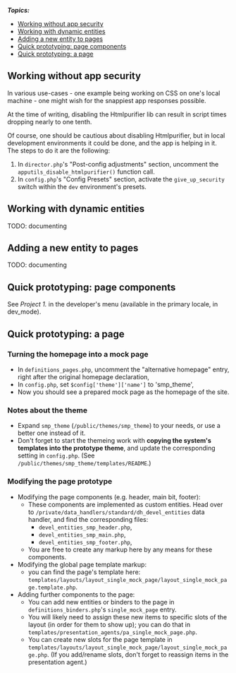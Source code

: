 
<!--HIGH-->

**_Topics:_**

- [Working without app security](#anchor--working-without-app-security)
- [Working with dynamic entities](#anchor--dynamic-entities)
- [Adding a new entity to pages](#anchor--new-entity-to-pages)
- [Quick prototyping: page components](#anchor--prototyping-components)
- [Quick prototyping: a page](#anchor--prototyping-page)

<!--/HIGH-->

## <span class="anchor" id="anchor--working-without-app-security"></span>Working without app security

In various use-cases - one example being working on CSS on one's local machine - one might wish for the snappiest app responses possible.

At the time of writing, disabling the Htmlpurifier lib can result in script times dropping nearly to one tenth.

Of course, one should be cautious about disabling Htmlpurifier, but in local development environments it could be done, and the app is helping in it. The steps to do it are the following:

1. In `director.php`'s "Post-config adjustments" section, uncomment the `apputils_disable_htmlpurifier()` function call.
2. In `config.php`'s "Config Presets" section, activate the `give_up_security` switch within the `dev` environment's presets.


## <span class="anchor" id="anchor--dynamic-entities"></span>Working with dynamic entities

TODO: documenting


## <span class="anchor" id="anchor--new-entity-to-pages"></span>Adding a new entity to pages

TODO: documenting


## <span class="anchor" id="anchor--prototyping-components"></span>Quick prototyping: page components

See _Project 1._ in the developer's menu (available in the primary locale, in dev_mode).


## <span class="anchor" id="anchor--prototyping-page"></span>Quick prototyping: a page

### Turning the homepage into a mock page

- In `definitions_pages.php`, uncomment the "alternative homepage" entry, right after the original homepage declaration,
- In `config.php`, set `$config['theme']['name']` to 'smp_theme',
- Now you should see a prepared mock page as the homepage of the site.

### Notes about the theme

- Expand `smp_theme` (`/public/themes/smp_theme`) to your needs, or use a better
  one instead of it.
- Don't forget to start the themeing work with **copying the system's templates
  into the prototype theme**, and update the corresponding setting in
  `config.php`. (See `/public/themes/smp_theme/templates/README`.)

### Modifying the page prototype

- Modifying the page components (e.g. header, main bit, footer):
  - These components are implemented as custom entities. Head over to
    `/private/data_handlers/standard/dh_devel_entities` data handler, and find
    the corresponding files:
      - `devel_entities_smp_header.php`,
      - `devel_entities_smp_main.php`,
      - `devel_entities_smp_footer.php`,
  - You are free to create any markup here by any means for these components.
- Modifying the global page template markup:
  - you can find the page's template here:
    `templates/layouts/layout_single_mock_page/layout_single_mock_page.template.php`.
- Adding further components to the page:
  - You can add new entities or binders to the page in
    `definitions_binders.php`'s `single_mock_page` entry.
  - You will likely need to assign these new items to specific slots of the
    layout (in order for them to show up); you can do that in
    `templates/presentation_agents/pa_single_mock_page.php`.
  - You can create new slots for the page template in
    `templates/layouts/layout_single_mock_page/layout_single_mock_page.php`.
    (If you add/rename slots, don't forget to reassign items in the presentation
    agent.)

